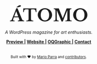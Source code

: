 <h1 align="center">
  <img alt="Átomo Logo" src="wp-content/themes/atomo/assets/images/logo-atomo.svg" width="50%">
</h1>

<p align="center">
  <em>A WordPress magazine for art enthusiasts.</em>
</p>

<div align="center">
  <strong>
    <a href="http://oqgraphic.com/atomo/" alt="Theme preview">
      Preview
    </a>
    <span> | </span>
    <a href="https://atomo.cl" alt="Future public website">
      Website
    </a>
    <span> | </span>
    <a href="http://oqpgrahic.com" alt="Portfolio of Mario Parra">
      OQGraphic
    </a>
    <span> | </span>
    <a href="mailto:hello@oqgraphic.com" alt="Message the creator">
      Contact
    </a>
  </strong>
</div>

<br>

<div align="center">
  <p>
    <small>Built with ❤︎ by
    <a href="https://www.behance.net/operacionquimera/">Mario Parra</a> and
    <a href="https://github.com/operacionquimera/atomo-wordpress/graphs/contributors/">contributors</a>.
  </p>
</div>
